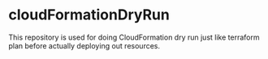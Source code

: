 # cloudFormationDryRun
This repository is used for doing CloudFormation dry run just like terraform plan before actually deploying out resources.
